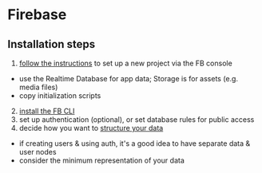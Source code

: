# Firebase

## Installation steps

1. [follow the instructions](https://firebase.google.com/docs/web/setup) to set up a new project via the FB console
  - use the Realtime Database for app data; Storage is for assets (e.g. media files)
  - copy initialization scripts
2. [install the FB CLI](https://firebase.google.com/docs/hosting/quickstart)
3. set up authentication (optional), or set database rules for public access
4. decide how you want to [structure your data](https://firebase.google.com/docs/database/web/structure-data)
  - if creating users & using auth, it's a good idea to have separate data & user nodes
  - consider the minimum representation of your data
